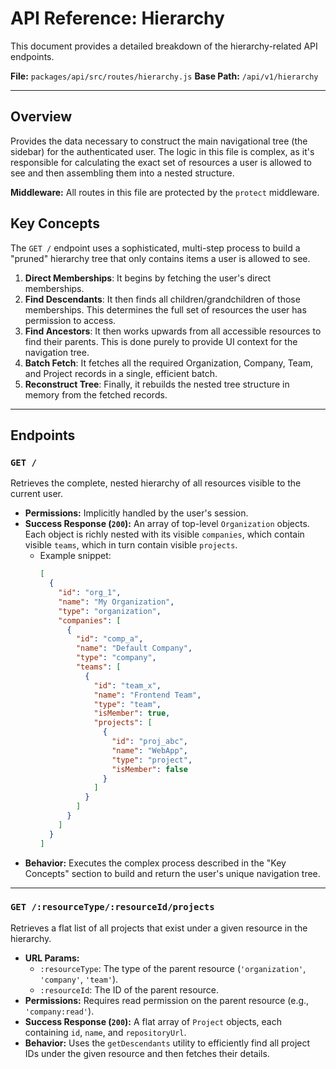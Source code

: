 # API Reference: Hierarchy

This document provides a detailed breakdown of the hierarchy-related API endpoints.

**File:** `packages/api/src/routes/hierarchy.js`
**Base Path:** `/api/v1/hierarchy`

---

## Overview

Provides the data necessary to construct the main navigational tree (the sidebar) for the authenticated user. The logic in this file is complex, as it's responsible for calculating the exact set of resources a user is allowed to see and then assembling them into a nested structure.

**Middleware:** All routes in this file are protected by the `protect` middleware.

## Key Concepts

The `GET /` endpoint uses a sophisticated, multi-step process to build a "pruned" hierarchy tree that only contains items a user is allowed to see.

1.  **Direct Memberships**: It begins by fetching the user's direct memberships.
2.  **Find Descendants**: It then finds all children/grandchildren of those memberships. This determines the full set of resources the user has permission to access.
3.  **Find Ancestors**: It then works upwards from all accessible resources to find their parents. This is done purely to provide UI context for the navigation tree.
4.  **Batch Fetch**: It fetches all the required Organization, Company, Team, and Project records in a single, efficient batch.
5.  **Reconstruct Tree**: Finally, it rebuilds the nested tree structure in memory from the fetched records.

---

## Endpoints

### `GET /`

Retrieves the complete, nested hierarchy of all resources visible to the current user.

*   **Permissions:** Implicitly handled by the user's session.
*   **Success Response (`200`):** An array of top-level `Organization` objects. Each object is richly nested with its visible `companies`, which contain visible `teams`, which in turn contain visible `projects`.
    *   Example snippet:
        ```json
        [
          {
            "id": "org_1",
            "name": "My Organization",
            "type": "organization",
            "companies": [
              {
                "id": "comp_a",
                "name": "Default Company",
                "type": "company",
                "teams": [
                  {
                    "id": "team_x",
                    "name": "Frontend Team",
                    "type": "team",
                    "isMember": true,
                    "projects": [
                      {
                        "id": "proj_abc",
                        "name": "WebApp",
                        "type": "project",
                        "isMember": false
                      }
                    ]
                  }
                ]
              }
            ]
          }
        ]
        ```
*   **Behavior:** Executes the complex process described in the "Key Concepts" section to build and return the user's unique navigation tree.

---

### `GET /:resourceType/:resourceId/projects`

Retrieves a flat list of all projects that exist under a given resource in the hierarchy.

*   **URL Params:**
    *   `:resourceType`: The type of the parent resource (`'organization'`, `'company'`, `'team'`).
    *   `:resourceId`: The ID of the parent resource.
*   **Permissions:** Requires read permission on the parent resource (e.g., `'company:read'`).
*   **Success Response (`200`):** A flat array of `Project` objects, each containing `id`, `name`, and `repositoryUrl`.
*   **Behavior:** Uses the `getDescendants` utility to efficiently find all project IDs under the given resource and then fetches their details. 